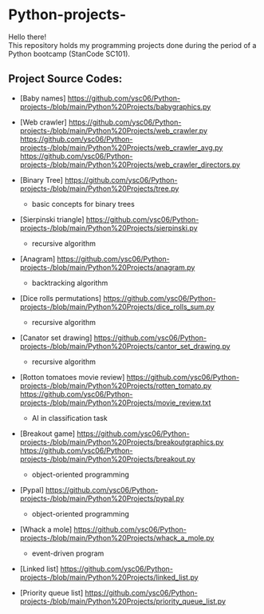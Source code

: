 # Python-projects-
Hello there!\
This repository holds my programming projects done during the period of a Python bootcamp (StanCode SC101). 

## Project Source Codes: 
* [Baby names] https://github.com/ysc06/Python-projects-/blob/main/Python%20Projects/babygraphics.py 

* [Web crawler] https://github.com/ysc06/Python-projects-/blob/main/Python%20Projects/web_crawler.py 
                https://github.com/ysc06/Python-projects-/blob/main/Python%20Projects/web_crawler_avg.py
                https://github.com/ysc06/Python-projects-/blob/main/Python%20Projects/web_crawler_directors.py
                
* [Binary Tree] https://github.com/ysc06/Python-projects-/blob/main/Python%20Projects/tree.py
  * basic concepts for binary trees
   
* [Sierpinski triangle] https://github.com/ysc06/Python-projects-/blob/main/Python%20Projects/sierpinski.py
  * recursive algorithm
  
* [Anagram] https://github.com/ysc06/Python-projects-/blob/main/Python%20Projects/anagram.py
  * backtracking algorithm
  
* [Dice rolls permutations] https://github.com/ysc06/Python-projects-/blob/main/Python%20Projects/dice_rolls_sum.py
  * recursive algorithm

* [Canator set drawing] https://github.com/ysc06/Python-projects-/blob/main/Python%20Projects/cantor_set_drawing.py
  * recursive algorithm
  
* [Rotton tomatoes movie review] https://github.com/ysc06/Python-projects-/blob/main/Python%20Projects/rotten_tomato.py
                                https://github.com/ysc06/Python-projects-/blob/main/Python%20Projects/movie_review.txt
  * AI in classification task
  
* [Breakout game] https://github.com/ysc06/Python-projects-/blob/main/Python%20Projects/breakoutgraphics.py 
                  https://github.com/ysc06/Python-projects-/blob/main/Python%20Projects/breakout.py
  * object-oriented programming
  
* [Pypal] https://github.com/ysc06/Python-projects-/blob/main/Python%20Projects/pypal.py
  * object-oriented programming
  
* [Whack a mole] https://github.com/ysc06/Python-projects-/blob/main/Python%20Projects/whack_a_mole.py
  * event-driven program
  
* [Linked list] https://github.com/ysc06/Python-projects-/blob/main/Python%20Projects/linked_list.py
* [Priority queue list] https://github.com/ysc06/Python-projects-/blob/main/Python%20Projects/priority_queue_list.py
